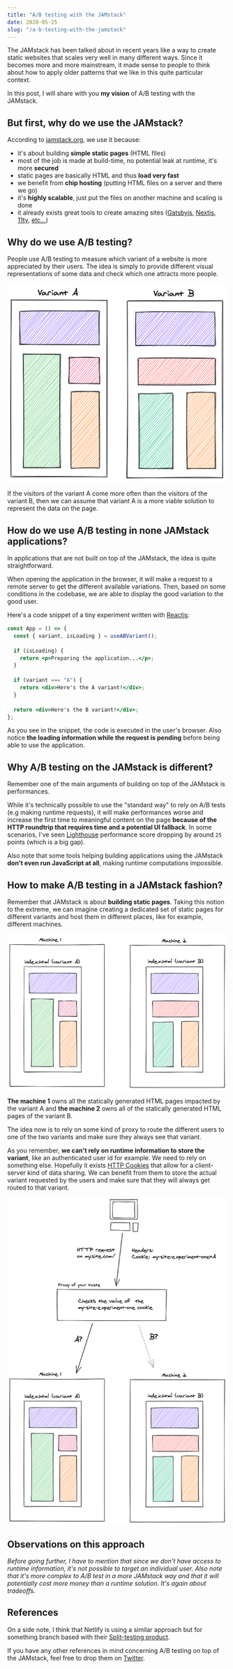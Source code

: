 ```yaml
---
title: "A/B testing with the JAMstack"
date: 2020-05-25
slug: "/a-b-testing-with-the-jamstack"
---
```


The JAMstack has been talked about in recent years like a way to create static websites that scales very well in many different ways.
Since it becomes more and more mainstream, it made sense to people to think about how to apply older patterns that we like in this
quite particular context.

In this post, I will share with you **my vision** of A/B testing with the JAMstack.

## But first, why do we use the JAMstack?

According to [jamstack.org](https://jamstack.org/), we use it because:

- it's about building **simple static pages** (HTML files)
- most of the job is made at build-time, no potential leak at runtime, it's more **secured**
- static pages are basically HTML and thus **load very fast**
- we benefit from **chip hosting** (putting HTML files on a server and there we go)
- it's **highly scalable**, just put the files on another machine and scaling is done
- it already exists great tools to create amazing sites ([Gatsbyjs](https://www.gatsbyjs.com/), [Nextjs](https://nextjs.org/), [11ty](https://www.11ty.dev/), [etc...](https://jamstack.org/generators/))

## Why do we use A/B testing?

People use A/B testing to measure which variant of a website is more appreciated by their users. The idea is simply to provide different visual representations
of some data and check which one attracts more people.

![Visual representation of two different variants of an A/B tests](./ab-tests.png)

If the visitors of the variant A come more often than the visitors of the variant B, then we can assume that variant A is a more viable solution to represent the data on the page.

## How do we use A/B testing in none JAMstack applications?

In applications that are not built on top of the JAMstack, the idea is quite straightforward.

When opening the application in the browser, it will make a request to a remote server to get the different available variations. Then, based on some conditions in the codebase, we are able to display the good variation to the good user.

Here's a code snippet of a tiny experiment written with [Reactjs](https://reactjs.org/):

```jsx
const App = () => {
  const { variant, isLoading } = useABVariant();

  if (isLoading) {
    return <p>Preparing the application...</p>;
  }

  if (variant === "A") {
    return <div>Here's the A variant!</div>;
  }

  return <div>Here's the B variant!</div>;
};
```

As you see in the snippet, the code is executed in the user's browser. Also notice **the loading information while the request is pending** before being able to use the application.

## Why A/B testing on the JAMstack is different?

Remember one of the main arguments of building on top of the JAMstack is performances.

While it's technically possible to use the "standard way" to rely on A/B tests (e.g making runtime requests), it will make performances worse and increase the first time to meaningful content on the page **because of the HTTP roundtrip that requires time and a potential UI fallback**. In some scenarios, I've seen [Lighthouse](https://developers.google.com/web/tools/lighthouse) performance score dropping by around `25` points (which is a big gap).

Also note that some tools helping building applications using the JAMstack **don't even run JavaScript at all**, making runtime computations impossible.

## How to make A/B testing in a JAMstack fashion?

Remember that JAMstack is about **building static pages**. Taking this notion to the extreme, we can imagine creating a dedicated set of static pages for different variants and host them in different places, like for example, different machines.

![Visual representation of two machines hosting two different variants of an A/B test](./machine-ab.png)

**The machine 1** owns all the statically generated HTML pages impacted by the variant A and **the machine 2** owns all of the statically generated HTML pages of the variant B.

The idea now is to rely on some kind of proxy to route the different users to one of the two variants and make sure they always see that variant.

As you remember, **we can't rely on runtime information to store the variant**, like an authenticated user id for example. We need to rely on something else. Hopefully it exists [HTTP Cookies](https://developer.mozilla.org/en-US/docs/Web/HTTP/Cookies) that allow for a client-server kind of data sharing. We can benefit from them to store the actual variant requested by the users and make sure that they will always get routed to that variant.

![Visual representation of a proxy routing an HTTP request to the good machine for an A/B test](./cookie-ab.png)

## Observations on this approach

_Before going further, I have to mention that since we don't have access to runtime information, it's not possible to target an individual user. Also note that it's more complex to A/B test in a more JAMstack way and that it will potentially cost more money than a runtime solution. It's again about tradeoffs._

## References

On a side note, I think that Netlify is using a similar approach but for something branch based with their [Split-testing product](https://docs.netlify.com/site-deploys/split-testing/).

If you have any other references in mind concerning A/B testing on top of the JAMstack, feel free to drop them on [Twitter](https://twitter.com/mfrachet).
